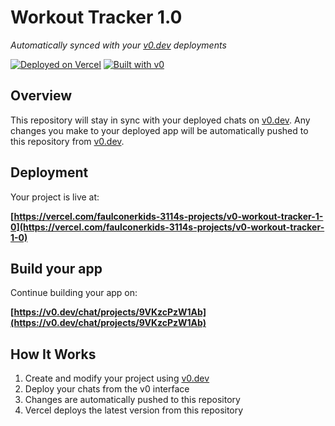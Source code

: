 # Workout Tracker 1.0

*Automatically synced with your [v0.dev](https://v0.dev) deployments*

[![Deployed on Vercel](https://img.shields.io/badge/Deployed%20on-Vercel-black?style=for-the-badge&logo=vercel)](https://vercel.com/faulconerkids-3114s-projects/v0-workout-tracker-1-0)
[![Built with v0](https://img.shields.io/badge/Built%20with-v0.dev-black?style=for-the-badge)](https://v0.dev/chat/projects/9VKzcPzW1Ab)

## Overview

This repository will stay in sync with your deployed chats on [v0.dev](https://v0.dev).
Any changes you make to your deployed app will be automatically pushed to this repository from [v0.dev](https://v0.dev).

## Deployment

Your project is live at:

**[https://vercel.com/faulconerkids-3114s-projects/v0-workout-tracker-1-0](https://vercel.com/faulconerkids-3114s-projects/v0-workout-tracker-1-0)**

## Build your app

Continue building your app on:

**[https://v0.dev/chat/projects/9VKzcPzW1Ab](https://v0.dev/chat/projects/9VKzcPzW1Ab)**

## How It Works

1. Create and modify your project using [v0.dev](https://v0.dev)
2. Deploy your chats from the v0 interface
3. Changes are automatically pushed to this repository
4. Vercel deploys the latest version from this repository

